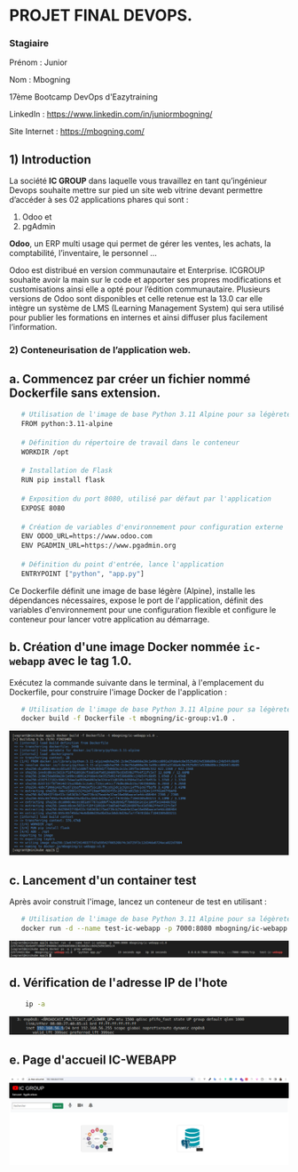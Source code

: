 # PROJET FINAL DEVOPS. 
 ### Stagiaire

Prénom : Junior

Nom : Mbogning

17ème Bootcamp DevOps  d'Eazytraining

LinkedIn : https://www.linkedin.com/in/juniormbogning/

Site Internet : https://mbogning.com/


## **1) Introduction**

La société **IC GROUP** dans laquelle vous travaillez en tant qu’ingénieur Devops souhaite mettre sur pied un site web vitrine devant permettre d’accéder à ses 02 applications phares qui sont :  

1) Odoo et 
1) pgAdmin 

**Odoo**, un ERP multi usage qui permet de gérer les ventes, les achats, la comptabilité, l’inventaire, le personnel …  

Odoo est distribué en version communautaire et Enterprise. ICGROUP souhaite avoir la main sur le code et apporter ses propres modifications et customisations ainsi elle a opté pour l’édition communautaire.  Plusieurs versions de Odoo sont disponibles et celle retenue est la 13.0 car elle intègre un système de LMS (Learning Management System) qui sera utilisé pour publier les formations en internes et ainsi diffuser plus facilement l’information.  

### **2) Conteneurisation de l’application web.** 

## **a. Commencez par créer un fichier nommé Dockerfile sans extension.**

```bash
   # Utilisation de l'image de base Python 3.11 Alpine pour sa légèreté
   FROM python:3.11-alpine
   
   # Définition du répertoire de travail dans le conteneur
   WORKDIR /opt
   
   # Installation de Flask
   RUN pip install flask
   
   # Exposition du port 8080, utilisé par défaut par l'application
   EXPOSE 8080
   
   # Création de variables d'environnement pour configuration externe
   ENV ODOO_URL=https://www.odoo.com
   ENV PGADMIN_URL=https://www.pgadmin.org
   
   # Définition du point d'entrée, lance l'application
   ENTRYPOINT ["python", "app.py"]
```
Ce Dockerfile définit une image de base légère (Alpine), installe les dépendances nécessaires, expose le port de l'application, définit des variables d'environnement pour une configuration flexible et configure le conteneur pour lancer votre application au démarrage.

## **b. Création d'une image Docker nommée `ic-webapp` avec le tag 1.0.**
Exécutez la commande suivante dans le terminal, à l'emplacement du Dockerfile, pour construire l'image Docker de l'application :
```bash
   # Utilisation de l'image de base Python 3.11 Alpine pour sa légèreté
   docker build -f Dockerfile -t mbogning/ic-group:v1.0 .
```
![](images/build-image.png)

## **c. Lancement d'un container test**
Après avoir construit l'image, lancez un conteneur de test en utilisant :
```bash
   # Utilisation de l'image de base Python 3.11 Alpine pour sa légèreté
   docker run -d --name test-ic-webapp -p 7000:8080 mbogning/ic-webapp:v1.0
```
![](images/run-container.png)

## **d. Vérification de l'adresse IP de l'hote**
```bash
    ip -a
```
![](images/verify-ip-adress.png)

## **e. Page d'accueil IC-WEBAPP**

![](images/ic-webapp-homepage.png)


